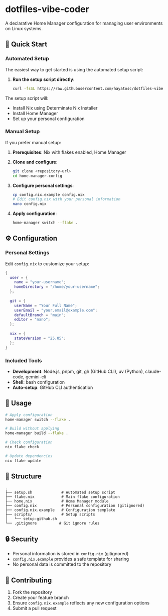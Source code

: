 # dotfiles-vibe-coder

A declarative Home Manager configuration for managing user environments on Linux systems.

## 🚀 Quick Start

### Automated Setup

The easiest way to get started is using the automated setup script:

1. **Run the setup script directly**:
   ```bash
   curl -fsSL https://raw.githubusercontent.com/hayatosc/dotfiles-vibe-coder/refs/heads/main/setup.sh | bash
   ```

The setup script will:
- Install Nix using Determinate Nix Installer
- Install Home Manager
- Set up your personal configuration

### Manual Setup

If you prefer manual setup:

1. **Prerequisites**: Nix with flakes enabled, Home Manager

2. **Clone and configure**:
   ```bash
   git clone <repository-url>
   cd home-manager-config
   ```

3. **Configure personal settings**:
   ```bash
   cp config.nix.example config.nix
   # Edit config.nix with your personal information
   nano config.nix
   ```

4. **Apply configuration**:
   ```bash
   home-manager switch --flake .
   ```

## ⚙️ Configuration

### Personal Settings

Edit `config.nix` to customize your setup:

```nix
{
  user = {
    name = "your-username";
    homeDirectory = "/home/your-username";
  };
  
  git = {
    userName = "Your Full Name";
    userEmail = "your.email@example.com";
    defaultBranch = "main";
    editor = "nano";
  };
  
  nix = {
    stateVersion = "25.05";
  };
}
```

### Included Tools

- **Development**: Node.js, pnpm, git, gh (GitHub CLI), uv (Python), claude-code, gemini-cli
- **Shell**: bash configuration
- **Auto-setup**: GitHub CLI authentication

## 🔧 Usage

```bash
# Apply configuration
home-manager switch --flake .

# Build without applying
home-manager build --flake .

# Check configuration
nix flake check

# Update dependencies
nix flake update
```

## 📂 Structure

```
.
├── setup.sh             # Automated setup script
├── flake.nix            # Main flake configuration
├── home.nix             # Home Manager module
├── config.nix           # Personal configuration (gitignored)
├── config.nix.example   # Configuration template
├── scripts/             # Setup scripts
│   └── setup-github.sh
└── .gitignore          # Git ignore rules
```

## 🔒 Security

- Personal information is stored in `config.nix` (gitignored)
- `config.nix.example` provides a safe template for sharing
- No personal data is committed to the repository

## 🤝 Contributing

1. Fork the repository
2. Create your feature branch
3. Ensure `config.nix.example` reflects any new configuration options
4. Submit a pull request